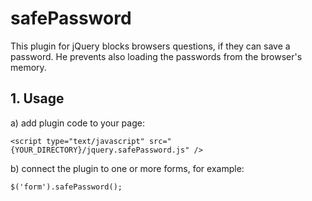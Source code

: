 # safePassword
This plugin for jQuery blocks browsers questions, if they can save a password. He prevents also loading the passwords from the browser's memory.

## 1. Usage
a) add plugin code to your page:
```
<script type="text/javascript" src="{YOUR_DIRECTORY}/jquery.safePassword.js" />
```

b) connect the plugin to one or more forms, for example:
```
$('form').safePassword();
```
